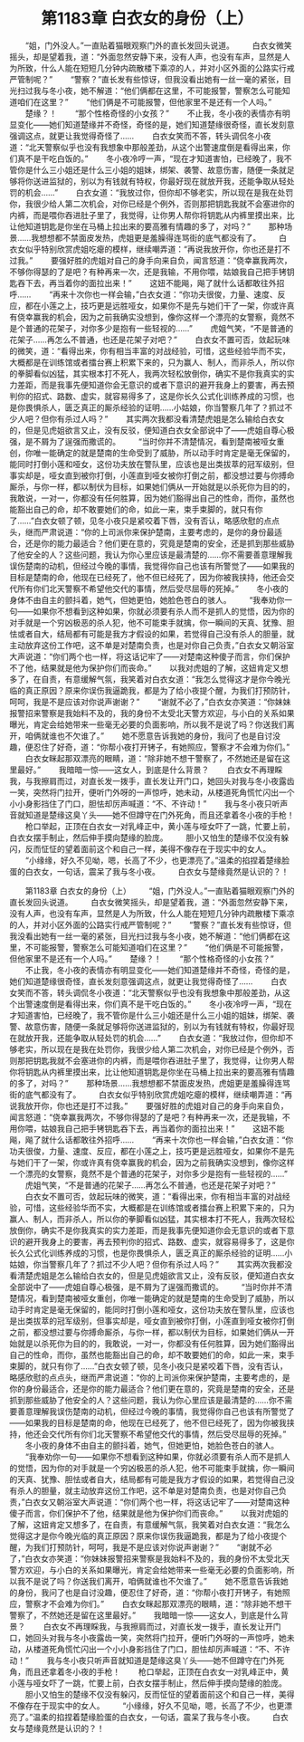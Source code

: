 # 　　第1183章 白衣女的身份（上）
　　“姐，门外没人。”一直贴着猫眼观察门外的直长发回头说道。
　　白衣女微笑摇头，却是望着我，道：“外面忽然安静下来，没有人声，也没有车声，显然是人为所致，什么人能在短短几分钟内疏散楼下乘凉的人，并对小区外面的公路实行戒严管制呢？”
　　“警察？”直长发有些惊讶，但我没看出她有一丝一毫的紧张，目光扫过我与冬小夜，她不解道：“他们俩都在这里，不可能报警，警察怎么可能知道咱们在这里？”
　　“他们俩是不可能报警，但他家里不是还有一个人吗。”
　　楚缘？！
　　“那个性格奇怪的小女孩？”
　　不止我，冬小夜的表情亦有明显变化——她们知道楚缘并不奇怪，奇怪的是，她们知道楚缘很奇怪，直长发刻意强调这点，就更让我觉得奇怪了……
　　白衣女笑而不答，转头调侃冬小夜道：“北天警察似乎也没有我想象中那般差劲，从这个出警速度倒是看得出来，你们真不是干吃白饭的。”
　　冬小夜冷哼一声，“现在才知道害怕，已经晚了，我不管你是什么三小姐还是什么三小姐的姐妹，绑架、袭警、故意伤害，随便一条就足够将你送进监狱的，别以为有钱就有特权，你最好现在就放开我，还能争取从轻处罚的机会……”
　　白衣女道：“我放过你，但你却不够老实，所以现在是我在处罚你，我很少给人第二次机会，对你已经是个例外，否则那把钥匙我就不会塞进你的内裤，而是喂你吞进肚子里了，我觉得，让你男人帮你将钥匙从内裤里摸出来，比让他知道钥匙是你坐在马桶上拉出来的要高雅有情趣的多了，对吗？”
　　那种场景……我想想都不禁面皮发热，虎姐更是羞臊得连骂街的底气都没有了。
　　白衣女似乎特别欣赏虎姐吃瘪的模样，继续嘲弄道：“再说我放开你，你也还是打不过我。”
　　要强好胜的虎姐对自己的身手向来自负，闻言怒道：“侥幸赢我两次，不够你得瑟的了是吧？有种再来一次，还是我输，不用你喂，姑娘我自己把手铐钥匙吞下去，再当着你的面拉出来！”
　　这妞不能飚，飚了就什么话都敢往外招呼……
　　“再来十次你也一样会输，”白衣女道：“你功夫很俊，力量、速度、反应，都在小莲之上，技巧更是远胜哑女，如果你不是先与她们干了一架，你或许真有侥幸赢我的机会，因为之前我确实没想到，像你这样一个漂亮的女警察，竟然不是个普通的花架子，对你多少是抱有一些轻视的……”
　　虎姐气笑，“不是普通的花架子……再怎么不普通，也还是花架子对吧？”
　　白衣女不置可否，敛起玩味的微笑，道：“看得出来，你有相当丰富的对战经验，可惜，这些经验华而不实，大概都是在训练馆或者擂台赛上积累下来的，只为赢人、制人，而非杀人，所以你的拳脚看似凶猛，其实根本打不死人，我两次轻松放倒你，确实不是你我真实的实力差距，而是我事先便知道你会无意识的或者下意识的避开我身上的要害，再去预判你的招式、路数、虚实，就容易得多了，这是你长久公式化训练养成的习惯，也是你畏惧杀人，匮乏真正的厮杀经验的证明……小姑娘，你当警察几年了？抓过不少人吧？但你有杀过人吗？”
　　其实两次我都没看清楚虎姐是怎么输给白衣女的，但是见虎姐欲言又止，没有反驳，便知道白衣女全部说中了——虎姐自尊心极强，是不屑为了逞强而撒谎的。
　　“当时你并不清楚情况，看到楚南被哑女重创，你唯一能确定的就是楚南的生命受到了威胁，所以动手时肯定是毫无保留的，能同时打倒小莲和哑女，这份功夫放在警队里，应该也是出类拔萃的冠军级别，但事实却是，哑女直到被你打倒，小莲直到哑女被你打倒之前，都没想过要与你搏命厮杀，与你一样，都以制伏为目标，如果她们俩从一开始就是以杀死你为目的的，我敢说，一对一，你都没有任何胜算，因为她们豁得出自己的性命，而你，虽然也能豁出自己的命，却不敢要她们的命，如此一来，束手束脚的，就只有你了……”白衣女顿了顿，见冬小夜只是紧咬着下唇，没有否认，略感欣慰的点点头，继而严肃说道：“你的上司派你来保护楚南，主要考虑的，是你的身份最适合，还是你的能力最适合？他们更在意的，究竟是楚南的安全，还是抓到那些威胁了他安全的人？这些问题，我认为你心里应该是最清楚的……你不需要善意理解我误伤楚南的动机，但经过今晚的事情，我觉得你自己也该有所警觉了——如果我的目标是楚南的命，他现在已经死了，他不但已经死了，因为你被我挟持，他还会交代所有你们北天警察不希望他交代的事情，然后受尽屈辱的死掉。”
　　冬小夜的身体不由自主的颤抖着，她气，但她更怕，她脸色苍白的骇人。
　　“我奉劝你一句——如果你不想看到这种如果，你就必须要有杀人而不是抓人的觉悟，因为你的对手就是一个穷凶极恶的杀人犯，他不可能束手就擒，你一瞬间的天真、犹豫、胆怯或者自大，结局都有可能是我方才假设的如果，若觉得自己没有杀人的胆量，就主动放弃这份工作吧，这不单是对楚南负责，也是对你自己负责，”白衣女又朝浴室大声说道：“你们两个也一样，将这话记牢了——对楚南这种傻子而言，你们保护不了他，结果就是他为保护你们而丧命。”
　　以我对虎姐的了解，这妞肯定又想多了，在自责，有意缓解气氛，我笑着对白衣女道：“我怎么觉得这才是你今晚光临的真正原因？原来你误伤我逼跪我，都是为了给小夜提个醒，为我们打预防针，呵呵，我是不是应该对你说声谢谢？”
　　“谢就不必了，”白衣女亦笑道：“你妹妹报警招来警察是我始料不及的，我的身份不太受北天警方欢迎，与小白的关系如果曝光，肯定会给她带来一些毫无必要的负面影响，所以我不是说了吗？你送我们离开，咱俩就谁也不欠谁了。”
　　她不愿意告诉我她的身份，我问了也是自讨没趣，便忍住了好奇，道：“你帮小夜打开铐子，有她照应，警察才不会难为你们。”
　　白衣女眯起那双漂亮的眼睛，道：“除非她不想干警察了，不然她还是留在这里最好。”
　　我暗暗一惊——这女人，到底是什么背景？
　　白衣女不再理睬我，与我擦肩而过，对直长发一拨手，直长发让开门口，她回头对我与冬小夜露齿一笑，突然将门拉开，便听门外呀的一声惊呼，她未动，从楼道死角慌忙闪出一个小小身影挡住了门口，胆怯却厉声喊道：“不、不许动！”
　　我与冬小夜只听声音就知道是楚缘这臭丫头——她不但蹲守在门外死角，而且还拿着冬小夜的手枪！
　　枪口举起，正顶在白衣女一对乳峰正中，黄小莲与哑女吓了一跳，忙要上前，白衣女摆手制止，然后伸手摸向楚缘的脸庞。
　　胆小又怕生的楚缘不仅没有躲闪，反而怔怔的望着面前这个和自己一样，美得不像存在于现实中的女人。
　　“小缘缘，好久不见呦，嗯，长高了不少，也更漂亮了。”温柔的掐捏着楚缘脸蛋的白衣女，一句话，震呆了我与冬小夜。
　　白衣女与楚缘竟然是认识的？！

　　第1183章 白衣女的身份（上）
　　“姐，门外没人。”一直贴着猫眼观察门外的直长发回头说道。
　　白衣女微笑摇头，却是望着我，道：“外面忽然安静下来，没有人声，也没有车声，显然是人为所致，什么人能在短短几分钟内疏散楼下乘凉的人，并对小区外面的公路实行戒严管制呢？”
　　“警察？”直长发有些惊讶，但我没看出她有一丝一毫的紧张，目光扫过我与冬小夜，她不解道：“他们俩都在这里，不可能报警，警察怎么可能知道咱们在这里？”
　　“他们俩是不可能报警，但他家里不是还有一个人吗。”
　　楚缘？！
　　“那个性格奇怪的小女孩？”
　　不止我，冬小夜的表情亦有明显变化——她们知道楚缘并不奇怪，奇怪的是，她们知道楚缘很奇怪，直长发刻意强调这点，就更让我觉得奇怪了……
　　白衣女笑而不答，转头调侃冬小夜道：“北天警察似乎也没有我想象中那般差劲，从这个出警速度倒是看得出来，你们真不是干吃白饭的。”
　　冬小夜冷哼一声，“现在才知道害怕，已经晚了，我不管你是什么三小姐还是什么三小姐的姐妹，绑架、袭警、故意伤害，随便一条就足够将你送进监狱的，别以为有钱就有特权，你最好现在就放开我，还能争取从轻处罚的机会……”
　　白衣女道：“我放过你，但你却不够老实，所以现在是我在处罚你，我很少给人第二次机会，对你已经是个例外，否则那把钥匙我就不会塞进你的内裤，而是喂你吞进肚子里了，我觉得，让你男人帮你将钥匙从内裤里摸出来，比让他知道钥匙是你坐在马桶上拉出来的要高雅有情趣的多了，对吗？”
　　那种场景……我想想都不禁面皮发热，虎姐更是羞臊得连骂街的底气都没有了。
　　白衣女似乎特别欣赏虎姐吃瘪的模样，继续嘲弄道：“再说我放开你，你也还是打不过我。”
　　要强好胜的虎姐对自己的身手向来自负，闻言怒道：“侥幸赢我两次，不够你得瑟的了是吧？有种再来一次，还是我输，不用你喂，姑娘我自己把手铐钥匙吞下去，再当着你的面拉出来！”
　　这妞不能飚，飚了就什么话都敢往外招呼……
　　“再来十次你也一样会输，”白衣女道：“你功夫很俊，力量、速度、反应，都在小莲之上，技巧更是远胜哑女，如果你不是先与她们干了一架，你或许真有侥幸赢我的机会，因为之前我确实没想到，像你这样一个漂亮的女警察，竟然不是个普通的花架子，对你多少是抱有一些轻视的……”
　　虎姐气笑，“不是普通的花架子……再怎么不普通，也还是花架子对吧？”
　　白衣女不置可否，敛起玩味的微笑，道：“看得出来，你有相当丰富的对战经验，可惜，这些经验华而不实，大概都是在训练馆或者擂台赛上积累下来的，只为赢人、制人，而非杀人，所以你的拳脚看似凶猛，其实根本打不死人，我两次轻松放倒你，确实不是你我真实的实力差距，而是我事先便知道你会无意识的或者下意识的避开我身上的要害，再去预判你的招式、路数、虚实，就容易得多了，这是你长久公式化训练养成的习惯，也是你畏惧杀人，匮乏真正的厮杀经验的证明……小姑娘，你当警察几年了？抓过不少人吧？但你有杀过人吗？”
　　其实两次我都没看清楚虎姐是怎么输给白衣女的，但是见虎姐欲言又止，没有反驳，便知道白衣女全部说中了——虎姐自尊心极强，是不屑为了逞强而撒谎的。
　　“当时你并不清楚情况，看到楚南被哑女重创，你唯一能确定的就是楚南的生命受到了威胁，所以动手时肯定是毫无保留的，能同时打倒小莲和哑女，这份功夫放在警队里，应该也是出类拔萃的冠军级别，但事实却是，哑女直到被你打倒，小莲直到哑女被你打倒之前，都没想过要与你搏命厮杀，与你一样，都以制伏为目标，如果她们俩从一开始就是以杀死你为目的的，我敢说，一对一，你都没有任何胜算，因为她们豁得出自己的性命，而你，虽然也能豁出自己的命，却不敢要她们的命，如此一来，束手束脚的，就只有你了……”白衣女顿了顿，见冬小夜只是紧咬着下唇，没有否认，略感欣慰的点点头，继而严肃说道：“你的上司派你来保护楚南，主要考虑的，是你的身份最适合，还是你的能力最适合？他们更在意的，究竟是楚南的安全，还是抓到那些威胁了他安全的人？这些问题，我认为你心里应该是最清楚的……你不需要善意理解我误伤楚南的动机，但经过今晚的事情，我觉得你自己也该有所警觉了——如果我的目标是楚南的命，他现在已经死了，他不但已经死了，因为你被我挟持，他还会交代所有你们北天警察不希望他交代的事情，然后受尽屈辱的死掉。”
　　冬小夜的身体不由自主的颤抖着，她气，但她更怕，她脸色苍白的骇人。
　　“我奉劝你一句——如果你不想看到这种如果，你就必须要有杀人而不是抓人的觉悟，因为你的对手就是一个穷凶极恶的杀人犯，他不可能束手就擒，你一瞬间的天真、犹豫、胆怯或者自大，结局都有可能是我方才假设的如果，若觉得自己没有杀人的胆量，就主动放弃这份工作吧，这不单是对楚南负责，也是对你自己负责，”白衣女又朝浴室大声说道：“你们两个也一样，将这话记牢了——对楚南这种傻子而言，你们保护不了他，结果就是他为保护你们而丧命。”
　　以我对虎姐的了解，这妞肯定又想多了，在自责，有意缓解气氛，我笑着对白衣女道：“我怎么觉得这才是你今晚光临的真正原因？原来你误伤我逼跪我，都是为了给小夜提个醒，为我们打预防针，呵呵，我是不是应该对你说声谢谢？”
　　“谢就不必了，”白衣女亦笑道：“你妹妹报警招来警察是我始料不及的，我的身份不太受北天警方欢迎，与小白的关系如果曝光，肯定会给她带来一些毫无必要的负面影响，所以我不是说了吗？你送我们离开，咱俩就谁也不欠谁了。”
　　她不愿意告诉我她的身份，我问了也是自讨没趣，便忍住了好奇，道：“你帮小夜打开铐子，有她照应，警察才不会难为你们。”
　　白衣女眯起那双漂亮的眼睛，道：“除非她不想干警察了，不然她还是留在这里最好。”
　　我暗暗一惊——这女人，到底是什么背景？
　　白衣女不再理睬我，与我擦肩而过，对直长发一拨手，直长发让开门口，她回头对我与冬小夜露齿一笑，突然将门拉开，便听门外呀的一声惊呼，她未动，从楼道死角慌忙闪出一个小小身影挡住了门口，胆怯却厉声喊道：“不、不许动！”
　　我与冬小夜只听声音就知道是楚缘这臭丫头——她不但蹲守在门外死角，而且还拿着冬小夜的手枪！
　　枪口举起，正顶在白衣女一对乳峰正中，黄小莲与哑女吓了一跳，忙要上前，白衣女摆手制止，然后伸手摸向楚缘的脸庞。
　　胆小又怕生的楚缘不仅没有躲闪，反而怔怔的望着面前这个和自己一样，美得不像存在于现实中的女人。
　　“小缘缘，好久不见呦，嗯，长高了不少，也更漂亮了。”温柔的掐捏着楚缘脸蛋的白衣女，一句话，震呆了我与冬小夜。
　　白衣女与楚缘竟然是认识的？！
